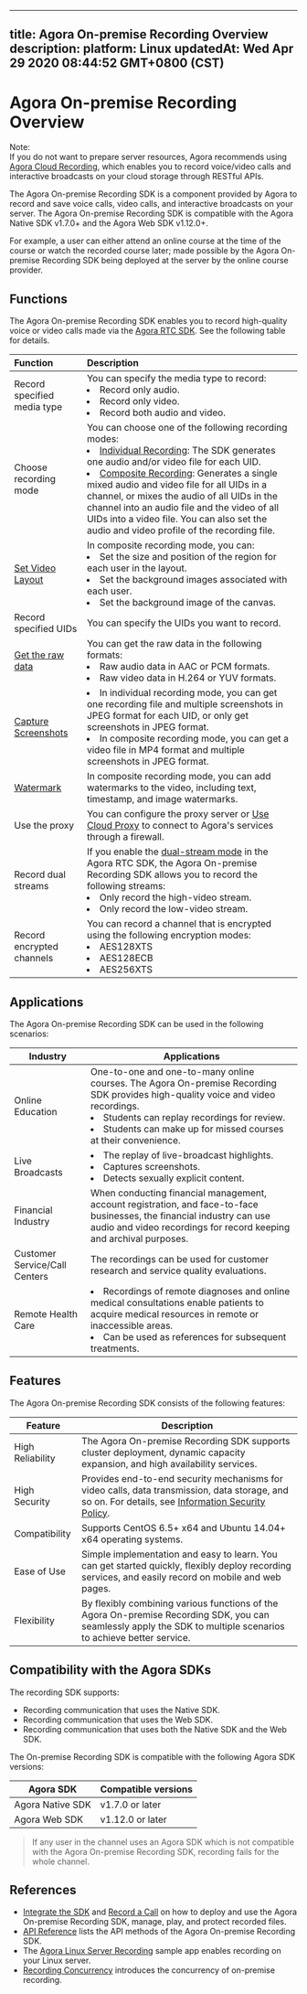 
---
title: Agora On-premise Recording Overview
description: 
platform: Linux
updatedAt: Wed Apr 29 2020 08:44:52 GMT+0800 (CST)
---
# Agora On-premise Recording Overview
<div class="alert note">Note: <br>If you do not want to prepare server resources, Agora recommends using <a href="https://docs.agora.io/en/cloud-recording/product_cloud_recording?platform=Linux">Agora Cloud Recording</a>, which enables you to record voice/video calls and interactive broadcasts on your cloud storage through RESTful APIs.  </div>

The Agora On-premise Recording SDK is a component provided by Agora to record and save voice calls, video calls, and interactive broadcasts on your server. The Agora On-premise Recording SDK is compatible with the Agora Native SDK v1.7.0+ and the Agora Web SDK v1.12.0+.

For example, a user can either attend an online course at the time of the course or watch the recorded course later; made possible by the Agora On-premise Recording SDK being deployed at the server by the online course provider.

## Functions

The Agora On-premise Recording SDK enables you to record high-quality voice or video calls made via the [Agora RTC SDK](https://docs.agora.io/en/Agora%20Platform/terms?platform=All%20Platforms#rtc-sdk). See the following table for details.

| Function                                                     | Description                                                  |
| :----------------------------------------------------------- | :----------------------------------------------------------- |
| Record specified media type                                    | You can specify the media type to record:<li>Record only audio.<li>Record only video.<li>Record both audio and video. |
| Choose recording mode                                        | You can choose one of the following recording modes:<li>[Individual Recording](../../en/Recording/recording_individual_mode.md): The SDK generates one audio and/or video file for each UID.<li>[Composite Recording](../../en/Recording/recording_composite_mode.md): Generates a single mixed audio and video file for all UIDs in a channel, or mixes the audio of all UIDs in the channel into an audio file and the video of all UIDs into a video file. You can also set the audio and video profile of the recording file. |
| [Set Video Layout](../../en/Recording/recording_layout.md) | In composite recording mode, you can: <li>Set the size and position of the region for each user in the layout.<li>Set the background images associated with each user.<li>Set the background image of the canvas. |
| Record specified UIDs | You can specify the UIDs you want to record. |
| [Get the raw data](../../en/Recording/recording_raw_data.md) | You can get the raw data in the following formats: <li>Raw audio data in AAC or PCM formats.<li>Raw video data in H.264 or YUV formats. |
| [Capture Screenshots](../../en/Recording/recording_screen_capture.md) | <li>In individual recording mode, you can get one recording file and multiple screenshots in JPEG format for each UID, or only get screenshots in JPEG format.</li><li>In composite recording mode, you can get a video file in MP4 format and multiple screenshots in JPEG format.</li> |
| [Watermark](../../en/Recording/recording_watermark_cpp.md) | In composite recording mode, you can add watermarks to the video, including text, timestamp, and image watermarks. |
| Use the proxy                                                | You can configure the proxy server or [Use Cloud Proxy](../../en/Recording/cloudproxy_recording.md) to connect to Agora's services through a firewall. |
| Record dual streams                                          | If you enable the [dual-stream mode](https://docs.agora.io/en/Agora%20Platform/terms?platform=All%20Platforms#a-name-dualadual-stream-mode) in the Agora RTC SDK, the Agora On-premise Recording SDK allows you to record the following streams:<li>Only record the high-video stream.</li><li>Only record the low-video stream.</li> |
|Record encrypted channels|You can record a channel that is encrypted using the following encryption modes:<li>AES128XTS</li><li>AES128ECB</li><li>AES256XTS</li> |

## Applications

The Agora On-premise Recording SDK can be used in the following scenarios:

| Industry                      | Applications                                                 |
| ----------------------------- | ------------------------------------------------------------ |
| Online Education              | One-to-one and one-to-many online courses. The Agora On-premise Recording SDK provides high-quality voice and video recordings. <li>Students can replay recordings for review.<li>Students can make up for missed courses at their convenience. |
| Live Broadcasts               | <li>The replay of live-broadcast highlights.<li>Captures screenshots.<li>Detects sexually explicit content. |
| Financial Industry            | When conducting financial management, account registration, and face-to-face businesses, the financial industry can use audio and video recordings for record keeping and archival purposes. |
| Customer Service/Call Centers | The recordings can be used for customer research and service quality evaluations. |
| Remote Health Care            | <li>Recordings of remote diagnoses and online medical consultations enable patients to acquire medical resources in remote or inaccessible areas. <li> Can be used as references for subsequent treatments. |

## Features

The Agora On-premise Recording SDK consists of the following features:

| Feature          | Description                                                  |
| ---------------- | ------------------------------------------------------------ |
| High Reliability | The Agora On-premise Recording SDK supports cluster deployment, dynamic capacity expansion, and high availability services. |
| High Security    | Provides end-to-end security mechanisms for video calls, data transmission, data storage, and so on. For details, see [Information Security Policy](../../en/Agora%20Platform/security.md). |
| Compatibility    | Supports CentOS 6.5+ x64 and Ubuntu 14.04+ x64 operating systems. |
| Ease of Use      | Simple implementation and easy to learn. You can get started quickly, flexibly deploy recording services, and easily record on mobile and web pages. |
| Flexibility      | By flexibly combining various functions of the Agora On-premise Recording SDK, you can seamlessly apply the SDK to multiple scenarios to achieve better service. |

## Compatibility with the Agora SDKs

The recording SDK supports:

- Recording communication that uses the Native SDK.
- Recording communication that uses the Web SDK.
- Recording communication that uses both the Native SDK and the Web SDK.

The On-premise Recording SDK is compatible with the following Agora SDK versions:

<table>
<thead>
<tr><th>Agora SDK</th>
<th>Compatible versions</th>
</tr>
</thead>
<tbody>
<tr><td>Agora Native SDK</td>
<td>v1.7.0 or later</td>
</tr>
<tr><td>Agora Web SDK</td>
<td>v1.12.0 or later</td>
</tr>
</tbody>
</table>

> If any user in the channel uses an Agora SDK which is not compatible with the Agora On-premise Recording SDK, recording fails for the whole channel.

## References

- [Integrate the SDK](../../en/Quickstart%20Guide/recording_integrate_cpp.md) and [Record a Call](../../en/Quickstart%20Guide/recording_cmd_cpp.md) on how to deploy and use the Agora On-premise Recording SDK, manage, play, and protect recorded files.
- [API Reference](https://docs.agora.io/en/Recording/API%20Reference/recording_cpp/index.html) lists the API methods of the Agora On-premise Recording SDK.
- The [Agora Linux Server Recording](https://github.com/AgoraIO/Basic-Recording/) sample app enables recording on your Linux server.
- [Recording Concurrency](https://docs.agora.io/en/faq/recording_concurrence) introduces the concurrency of on-premise recording.
